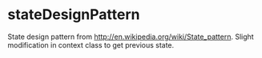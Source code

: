 stateDesignPattern
==================

State design pattern from http://en.wikipedia.org/wiki/State_pattern.  Slight modification in context class to get previous state.
